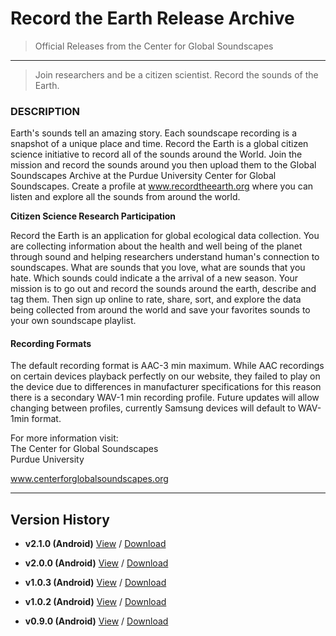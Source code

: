 # Record the Earth Release Archive 

> Official Releases from the Center for Global Soundscapes


---

> Join researchers and be a citizen scientist. Record the sounds of the Earth.

### DESCRIPTION

Earth's sounds tell an amazing story. Each soundscape recording is a snapshot of a unique place and time. Record the Earth is a global citizen science initiative to record all of the sounds around the World. Join the mission and record the sounds around you then upload them to the Global Soundscapes Archive at the Purdue University Center for Global Soundscapes. Create a profile at www.recordtheearth.org where you can listen and explore all the sounds from around the world.	

__Citizen Science Research Participation__

Record the Earth is an application for global ecological data collection. You are collecting information about the health and well being of the planet through sound and helping researchers understand human's connection to soundscapes. What are sounds that you love, what are sounds that you hate. Which sounds could indicate a the arrival of a new season. Your mission is to go out and record the sounds around the earth, describe and tag them. Then sign up online to rate, share, sort, and explore the data being collected from around the world and save your favorites sounds to your own soundscape playlist. 

#### Recording Formats

The default recording format is AAC-3 min maximum. While AAC recordings on certain devices playback perfectly on our website, they failed to play on the device due to differences in manufacturer specifications for this reason there is a secondary WAV-1 min recording profile. Future updates will allow changing between profiles, currently Samsung devices will default to WAV-1min format.
				
For more information visit:  
The Center for Global Soundscapes  
Purdue University  

www.centerforglobalsoundscapes.org	

---------

## Version History 

- __v2.1.0 (Android)__ [View](https://github.com/centerforglobalsoundscapes/record-the-earth-archive/releases/tag/v2.1.0)  /    [Download](https://github.com/centerforglobalsoundscapes/record-the-earth-archive/releases/download/v2.1.0/RecordTheEarth-v2.1.apk)

- __v2.0.0 (Android)__ [View](https://github.com/centerforglobalsoundscapes/record-the-earth-archive/releases/tag/v2.0.0)  /   [Download](https://github.com/centerforglobalsoundscapes/record-the-earth-archive/releases/download/v2.0.0/RecordTheEarth-v2.0.apk)  

- __v1.0.3 (Android)__ [View](https://github.com/centerforglobalsoundscapes/record-the-earth-archive/releases/tag/v1.0.3)  /   [Download](https://github.com/centerforglobalsoundscapes/record-the-earth-archive/releases/download/v1.0.3/RecordTheEarth-v1.0.3.apk)  
  
- __v1.0.2 (Android)__ [View](https://github.com/centerforglobalsoundscapes/record-the-earth-archive/releases/tag/v1.0.2)  /    [Download](https://github.com/centerforglobalsoundscapes/record-the-earth-archive/releases/download/v1.0.2/RecordTheEarth-v1.0.2.apk)

- __v0.9.0 (Android)__ [View](https://github.com/centerforglobalsoundscapes/record-the-earth-archive/releases/tag/v0.9.0)  /    [Download](https://github.com/centerforglobalsoundscapes/record-the-earth-archive/releases/download/v0.9.0/soundscape-v0.9.apk)
